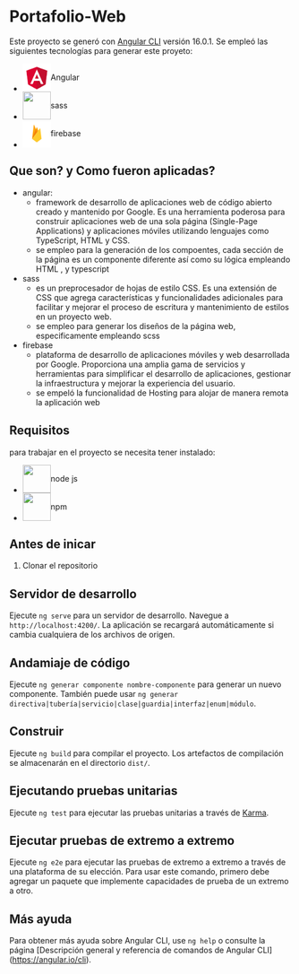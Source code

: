 # Portafolio-Web

Este proyecto se generó con [Angular CLI](https://github.com/angular/angular-cli) versión 16.0.1.
Se empleó las siguientes tecnologías para generar este proyeto:
- <div style="display:flex; align-items:center; flex-direction:row;"><img src="src/assets/techlogos/angular.png" alt="" width="50" height="50"> <p>Angular</p></div> 
- <div style="display:flex; align-items:center; flex-direction:row;"><img src="https://upload.wikimedia.org/wikipedia/commons/thumb/9/96/Sass_Logo_Color.svg/2560px-Sass_Logo_Color.svg.png" alt="" width="50" height="50"> <p>sass</p></div>
- <div style="display:flex; align-items:center; flex-direction:row;"><img src="src/assets/techlogos/firebase.png" alt="" width="50" height="50"> <p>firebase</p></div>
## Que son? y Como fueron aplicadas?
- angular: 
  - framework de desarrollo de aplicaciones web de código abierto creado y mantenido por Google. Es una herramienta poderosa para construir aplicaciones web de una sola página (Single-Page Applications) y aplicaciones móviles utilizando lenguajes como TypeScript, HTML y CSS.
  - se empleo para la generación de los compoentes, cada sección de la página es un componente diferente así como su lógica empleando HTML , y typescript
- sass
  - es un preprocesador de hojas de estilo CSS. Es una extensión de CSS que agrega características y funcionalidades adicionales para facilitar y mejorar el proceso de escritura y mantenimiento de estilos en un proyecto web.
  - se empleo para generar los diseños de la página web, especificamente empleando scss
- firebase
  - plataforma de desarrollo de aplicaciones móviles y web desarrollada por Google. Proporciona una amplia gama de servicios y herramientas para simplificar el desarrollo de aplicaciones, gestionar la infraestructura y mejorar la experiencia del usuario. 
  - se empeló la funcionalidad de Hosting para alojar de manera remota la aplicación web   
## Requisitos
para trabajar en el proyecto se necesita tener instalado: 
- <div style="display:flex; align-items:center; flex-direction:row;"><img src="https://cdn.freebiesupply.com/logos/thumbs/2x/nodejs-1-logo.png" alt="" width="50" height="50"> <p>node js</p></div>
- <div style="display:flex; align-items:center; flex-direction:row;"><img src="https://raw.githubusercontent.com/gilbarbara/logos/master/logos/npm-icon.svg" alt="" width="50" height="50"> <p>npm</p></div>

## Antes de inicar
1. Clonar el repositorio

## Servidor de desarrollo

Ejecute `ng serve` para un servidor de desarrollo. Navegue a `http://localhost:4200/`. La aplicación se recargará automáticamente si cambia cualquiera de los archivos de origen.

## Andamiaje de código

Ejecute `ng generar componente nombre-componente` para generar un nuevo componente. También puede usar `ng generar directiva|tubería|servicio|clase|guardia|interfaz|enum|módulo`.

## Construir

Ejecute `ng build` para compilar el proyecto. Los artefactos de compilación se almacenarán en el directorio `dist/`.

## Ejecutando pruebas unitarias

Ejecute `ng test` para ejecutar las pruebas unitarias a través de [Karma](https://karma-runner.github.io).

## Ejecutar pruebas de extremo a extremo

Ejecute `ng e2e` para ejecutar las pruebas de extremo a extremo a través de una plataforma de su elección. Para usar este comando, primero debe agregar un paquete que implemente capacidades de prueba de un extremo a otro.

## Más ayuda

Para obtener más ayuda sobre Angular CLI, use `ng help` o consulte la página [Descripción general y referencia de comandos de Angular CLI] (https://angular.io/cli).

